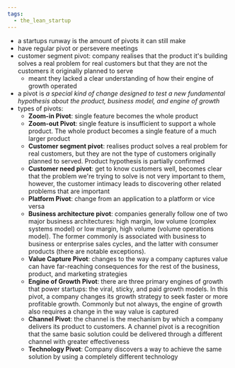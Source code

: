 ```yaml
---
tags:
  - the_lean_startup
---
```

- a startups runway is the amount of pivots it can still make
- have regular pivot or persevere meetings 
- customer segment pivot: company realises that the product it's building solves a real problem for real customers but that they are not the customers it originally planned to serve
	- meant they lacked a clear understanding of how their engine of growth operated
- a pivot is *a special kind of change designed to test a new fundamental hypothesis about the product, business model, and engine of growth*
- types of pivots:
	- **Zoom-in Pivot**: single feature becomes the whole product
	- **Zoom-out Pivot**: single feature is insufficient to support a whole product. The whole product becomes a single feature of a much larger product
	- **Customer segment pivot**: realises product solves a real problem for real customers, but they are not the type of customers originally planned to served. Product hypothesis is partially confirmed
	- **Customer need pivot**: get to know customers well, becomes clear that the problem we're trying to solve is not very important to them, however, the customer intimacy leads to discovering other related problems that are important
	- **Platform Pivot**: change from an application to a platform or vice versa
	- **Business architecture pivot**: companies generally follow one of two major business architectures: high margin, low volume (complex systems model) or low margin, high volume (volume operations model). The former commonly is associated with business to business or enterprise sales cycles, and the latter with consumer products (there are notable exceptions).
	- **Value Capture Pivot**: changes to the way a company captures value can have far-reaching consequences for the rest of the business, product, and marketing strategies
	- **Engine of Growth Pivot**: there are three primary engines of growth that power startups: the viral, sticky, and paid growth models. In this pivot, a company changes its growth strategy to seek faster or more profitable growth. Commonly but not always, the engine of growth also requires a change in the way value is captured
	- **Channel Pivot**: the channel is the mechanism by which a company delivers its product to customers. A channel pivot is a recognition that the same basic solution could be delivered through a different channel with greater effectiveness
	- **Technology Pivot**: Company discovers a way to achieve the same solution by using a completely different technology